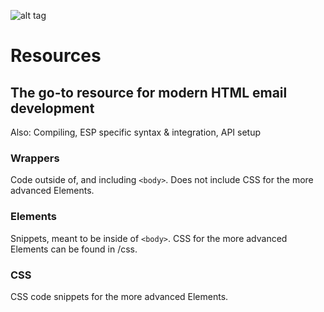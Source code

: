 ![alt tag](https://raw.githubusercontent.com/vikedv/emailgeeks/master/logo.png)

# Resources

## The go-to resource for modern HTML email development 
Also: Compiling, ESP specific syntax & integration, API setup

### Wrappers
Code outside of, and including `<body>`. Does not include CSS for the more advanced Elements. 

### Elements
Snippets, meant to be inside of `<body>`. CSS for the more advanced Elements can be found in /css.

### CSS
CSS code snippets for the more advanced Elements.
